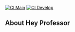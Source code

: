 [![CI Main](https://github.com/robertobritz/hey_professor/actions/workflows/laravel.yml/badge.svg?branch=main)](https://github.com/robertobritz/hey_professor/actions/workflows/laravel.yml)
[![CI Develop](https://github.com/robertobritz/hey_professor/actions/workflows/laravel.yml/badge.svg?branch=develop)](https://github.com/robertobritz/hey_professor/actions/workflows/laravel.yml)
## About Hey Professor
